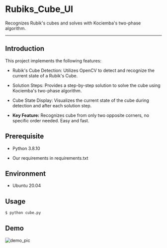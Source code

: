 # Rubiks_Cube_UI

Recognizes Rubik's cubes and solves with Kociemba's two-phase algorithm.

***
## **Introduction**

This project implements the following features:
- Rubik's Cube Detection: Utilizes OpenCV to detect and recognize the current state of a Rubik's Cube.
- Solution Steps: Provides a step-by-step solution to solve the cube using Kociemba's two-phase algorithm.
- Cube State Display: Visualizes the current state of the cube during detection and after each solution step.

- **Key Feature:** Recognizes cube from only two opposite corners, no specific order needed. Easy and fast.
  
## Prerequisite

* Python 3.8.10

* Our requirements in requirements.txt

## Environment

* Ubuntu 20.04

## Usage

```bash
$ python cube.py
```

## Demo

  ![demo_pic]([https://github.com/user-attachments/assets/39c5cfb9-a00c-4d70-9746-b1117fa10ce1](https://github.com/hsylin/Rubiks_Cube_UI/blob/main/ui.png))
